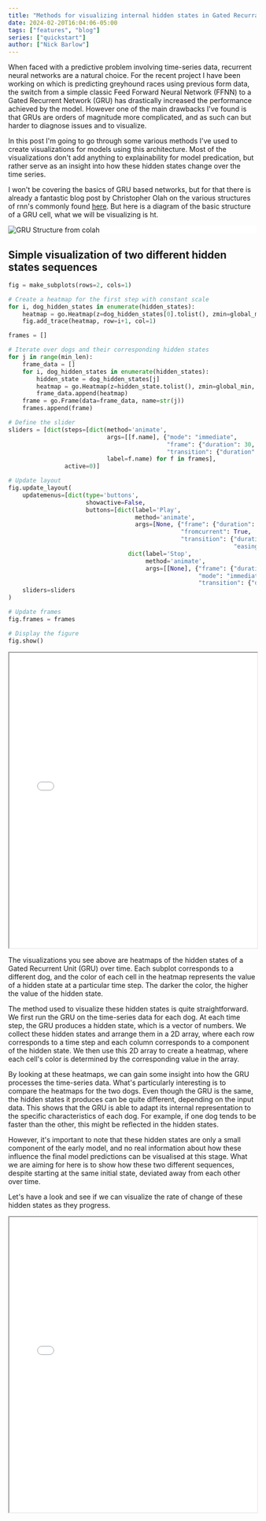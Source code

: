 ```yaml
---
title: "Methods for visualizing internal hidden states in Gated Recurrant networks"
date: 2024-02-20T16:04:06-05:00
tags: ["features", "blog"]
series: ["quickstart"]
author: ["Nick Barlow"]
---
```


When faced with a predictive problem involving time-series data, recurrent neural networks are a natural choice. For the recent project I have been working on which is predicting greyhound races using previous form data, the switch from a simple classic Feed Forward Neural Network (FFNN) to a Gated Recurrent Network (GRU) has drastically increased the performance achieved by the model. However one of the main drawbacks I've found is that GRUs are orders of magnitude more complicated, and as such can but harder to diagnose issues and to visualize. 

In this post I'm going to go through some various methods I've used to create visualizations for models using this architecture. Most of the visualizations don't add anything to explainability for model predication, but rather serve as an insight into how these hidden states change over the time series.

I won't be covering the basics of GRU based networks, but for that there is already a fantastic blog post by Christopher Olah on the various structures of rnn's commonly found [here](https://colah.github.io/posts/2015-08-Understanding-LSTMs/). But here is a diagram of the basic structure of a GRU cell, what we will be visualizing is ht. 

<div style="background-color: white;">
    <img src="/img/LSTM3-var-GRU.png" alt="GRU Structure from colah">
</div>

## Simple visualization of two different hidden states sequences

```Python
fig = make_subplots(rows=2, cols=1)

# Create a heatmap for the first step with constant scale
for i, dog_hidden_states in enumerate(hidden_states):
    heatmap = go.Heatmap(z=dog_hidden_states[0].tolist(), zmin=global_min, zmax=global_max, colorscale='Viridis')
    fig.add_trace(heatmap, row=i+1, col=1)

frames = []

# Iterate over dogs and their corresponding hidden states
for j in range(min_len):
    frame_data = []
    for i, dog_hidden_states in enumerate(hidden_states):
        hidden_state = dog_hidden_states[j]
        heatmap = go.Heatmap(z=hidden_state.tolist(), zmin=global_min, zmax=global_max, colorscale='Viridis')
        frame_data.append(heatmap)
    frame = go.Frame(data=frame_data, name=str(j))
    frames.append(frame)

# Define the slider
sliders = [dict(steps=[dict(method='animate',
                            args=[[f.name], {"mode": "immediate",
                                             "frame": {"duration": 30, "redraw": True},
                                             "transition": {"duration": 30}}],
                            label=f.name) for f in frames],
                active=0)]

# Update layout
fig.update_layout(
    updatemenus=[dict(type='buttons',
                      showactive=False,
                      buttons=[dict(label='Play',
                                    method='animate',
                                    args=[None, {"frame": {"duration": 30, "redraw": True},
                                                 "fromcurrent": True,
                                                 "transition": {"duration": 30,
                                                                "easing": "quadratic-in-out"}}]),
                                  dict(label='Stop',
                                       method='animate',
                                       args=[[None], {"frame": {"duration": 0, "redraw": False},
                                                      "mode": "immediate",
                                                      "transition": {"duration": 0}}])])],
    sliders=sliders
)

# Update frames
fig.frames = frames

# Display the figure
fig.show()

```

<iframe src="/2_hidden_simple.html" width="100%" height="600"></iframe>

The visualizations you see above are heatmaps of the hidden states of a Gated Recurrent Unit (GRU) over time. Each subplot corresponds to a different dog, and the color of each cell in the heatmap represents the value of a hidden state at a particular time step. The darker the color, the higher the value of the hidden state.

The method used to visualize these hidden states is quite straightforward. We first run the GRU on the time-series data for each dog. At each time step, the GRU produces a hidden state, which is a vector of numbers. We collect these hidden states and arrange them in a 2D array, where each row corresponds to a time step and each column corresponds to a component of the hidden state. We then use this 2D array to create a heatmap, where each cell's color is determined by the corresponding value in the array.

By looking at these heatmaps, we can gain some insight into how the GRU processes the time-series data. 
What's particularly interesting is to compare the heatmaps for the two dogs. Even though the GRU is the same, the hidden states it produces can be quite different, depending on the input data. This shows that the GRU is able to adapt its internal representation to the specific characteristics of each dog. For example, if one dog tends to be faster than the other, this might be reflected in the hidden states.

However, it's important to note that these hidden states are only a small component of the early model, and no real information about how these influence the final model predictions can be visualised at this stage. What we are aiming for here is to show how these two different sequences, despite starting at the same initial state, deviated away from each other over time. 

Let's have a look and see if we can visualize the rate of change of these hidden states as they progress.


<iframe src="/hidden_simple_double.html" width="100%" height="600"></iframe>
